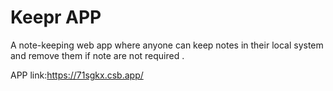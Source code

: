 <H1> Keepr APP </h1>

<p>A note-keeping web app where anyone can keep notes in their local system and remove them if note are not required .</p>

APP link:https://71sgkx.csb.app/


